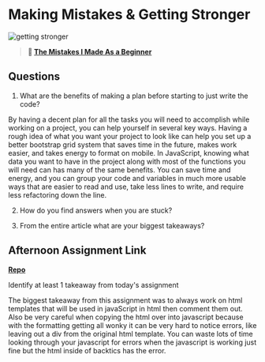 # Making Mistakes & Getting Stronger

![getting stronger](https://bcw.blob.core.windows.net/public/img/lesson-images/js-bootcamp-logo.jpg)

> **📖 [The Mistakes I Made As a Beginner](https://codeworksacademy.com/fs-student-guide/resources/wk2/06-Coding-Mistakes)**

## Questions

1. What are the benefits of making a plan before starting to just write the code?

By having a decent plan for all the tasks you will need to accomplish while working on a project, you can help yourself in several key ways. Having a rough idea of what you want your project to look like can help you set up a better bootstrap grid system that saves time in the future, makes work easier, and takes energy to format on mobile. In JavaScript, knowing what data you want to have in the project along with most of the functions you will need can has many of the same benefits. You can save time and energy, and you can group your code and variables in much more usable ways that are easier to read and use, take less lines to write, and require less refactoring down the line. 

2. How do you find answers when you are stuck?

3. From the entire article what are your biggest takeaways?

## Afternoon Assignment Link

**[Repo](https://github.com/Luke-Yost/<ASSIGNMENT_REPO>)**

Identify at least 1 takeaway from today's assignment

The biggest takeaway from this assignment was to always work on html templates that will be used in javaScript in html then comment them out. Also be very careful when copying the html over into javascript because with the formatting getting all wonky it can be very hard to notice errors, like leaving out a div from the original  html template. You can waste lots of time looking through your javascript for errors when the javascript is working just fine but the html inside of backtics has the error.
